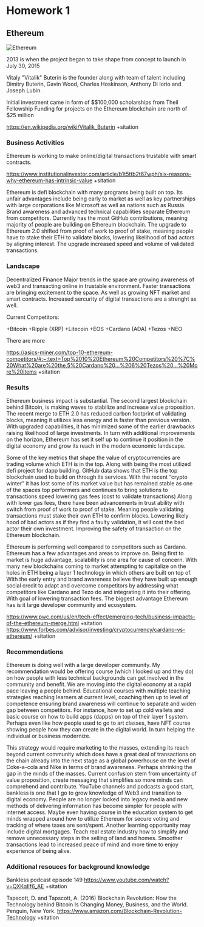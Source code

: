 # Homework 1

## Ethereum

![Ethereum](https://media.wired.com/photos/598a36a7f15ef46f2c68ebab/master/w_3865,c_limit/iStock-696221484.jpg)

2013 is when the project began to take shape from concept to launch in July 30, 2015

Vitaly "Vitalik" Buterin is the founder along with team of talent including
	 Dimitry Buterin, Gavin Wood, Charles Hoskinson, Anthony Di Iorio and Joseph Lubin.

Initial investment came in form of $$100,000 scholarships from Theil Fellowship
Funding for projects on the Ethereum blockchain are north of $25 million

https://en.wikipedia.org/wiki/Vitalik_Buterin +sitation

### Business Activities 

Ethereum is working to make online/digital transactions trustable with smart contracts. 

https://www.institutionalinvestor.com/article/b1t5ttb2t67wph/six-reasons-why-ethereum-has-intrinsic-value +sitation
    
Ethereum is defi blockchain with many programs being built on top. Its unfair advantages include being early to market as well as key partnerships with large corporations like Microsoft as well as nations such as Russia. Brand awareness and advanced technical capabilities separate Ethereum from competitors. Currently has the most GitHub contributions, meaning majority of people are building on Ethereum blockchain. 
The upgrade to Ethereum 2.0 shifted from proof of work to proof of stake, meaning people have to stake their ETH to validate blocks, lowering likelihood of bad actors by aligning interest. The upgrade increased speed and volume of validated transactions.

### Landscape

Decentralized Finance 
Major trends in the space are growing awareness of web3 and transacting online in trustable environment. Faster transactions are bringing excitement to the space. As well as growing NFT market and smart contracts. Increased sercurity of digital transactions are a strenght as well.

Current Competitors: 

+Bitcoin
+Ripple (XRP)
+Litecoin
+EOS
+Cardano (ADA)
+Tezos
+NEO

There are more

https://asics-miner.com/top-10-ethereum-competitors/#:~:text=Top%2010%20Ethereum%20Competitors%20%7C%20What%20are%20the,5%20Cardano%20...%206%20Tezos%20...%20More%20items +sitation

### Results 

Ethereum business impact is substantial. The second largest blockchain behind Bitcoin, is making waves to stabilize and increase value proposition. The recent merge to ETH 2.0 has reduced carbon footprint of validating blocks, meaning it utilizes less energy and is faster than previous version. With upgraded capabilities, it has minimized some of the earlier drawbacks raising likelihood of large investments. In turn with additional improvements on the horizon, Ethereum has set it self up to continue it position in the digital economy and grow its reach in the modern economic landscape. 

Some of the key metrics that shape the value of cryptocurrencies are trading volume which ETH is in the top. Along with being the most utilized defi project for dapp building. GitHub data shows that ETH is the top blockchain used to build on through its services. 
With the recent “crypto winter” it has lost some of its market value but has remained stable as one of the spaces top performers and continues to bring solutions to transactions speed lowering gas fees (cost to validate transactions) Along with lower gas fees, there have been advancements in trust ability with switch from proof of work to proof of stake. Meaning people validating transactions must stake their own ETH to confirm blocks. Lowering likely hood of bad actors as if they find a faulty validation, it will cost the bad actor their own investment. Improving the safety of transaction on the Ethereum blockchain.

Ethereum is performing well compared to competitors such as Cardano. Ethereum has a few advantages and areas to improve on. Being first to market is huge advantage, scalability is one area for cause of concern. With many new blockchains coming to market attempting to capitalize on the holes in ETH being a layer 1 technology in which others are built on top of. With the early entry and brand awareness believe they have built up enough social credit to adapt and overcome competitors by addressing what competitors like Cardano and Tezo do and integrating it into their offering. With goal of lowering transaction fees. The biggest advantage Ethereum has is it large developer community and ecosystem.

https://www.pwc.com/us/en/tech-effect/emerging-tech/business-impacts-of-the-ethereum-merge.html +sitation
https://www.forbes.com/advisor/investing/cryptocurrency/cardano-vs-ethereum/ +sitation


### Recommendations 

Ethereum is doing well with a large developer community. My recommendation would be offering course (which I looked up and they do) on how people with less technical backgrounds can get involved in the community and benefit. We are moving into the digital economy at a rapid pace leaving a people behind. Educational courses with multiple teaching strategies reaching learners at current level, coaching then up to level of competence ensuring brand awareness will continue to separate and widen gap between competitors. For instance, how to set up cold wallets and basic course on how to build apps (dapps) on top of their layer 1 system. Perhaps even like how people used to go to art classes, have NFT course showing people how they can create in the digital world. In turn helping the individual or business modernize.

This strategy would require marketing to the masses, extending its reach beyond current community which does have a great deal of transactions on the chain already into the next stage as a global powerhouse on the level of Coke-a-cola and Nike in terms of brand awareness. Perhaps shrinking the gap in the minds of the masses. Current confusion stem from uncertainty of value proposition, create messaging that simplifies so more minds can comprehend and contribute. 
YouTube channels and podcasts a good start, bankless is one that I go to grow knowledge of Web3 and transition to digital economy. People are no longer locked into legacy media and new methods of delivering information has become simpler for people with internet access. Maybe even having course in the education system to get minds wrapped around how to utilize Ethereum for secure voting and tracking of where taxes are sent/spent. Another learning opportunity may include digital mortgages. Teach real estate industry how to simplify and remove unnecessary steps in the selling of land and homes. Smoother transactions lead to increased peace of mind and more time to enjoy experience of being alive. 


### Additional resouces for background knowledge 

Bankless podcast episode 149 https://www.youtube.com/watch?v=QXKqIIf6_AE +sitation 

Tapscott, D. and Tapscott, A. (2016) Blockchain Revolution: How the Technology behind Bitcoin Is Changing Money, Business, and the World. Penguin, New York.
https://www.amazon.com/Blockchain-Revolution-Technology +sitation